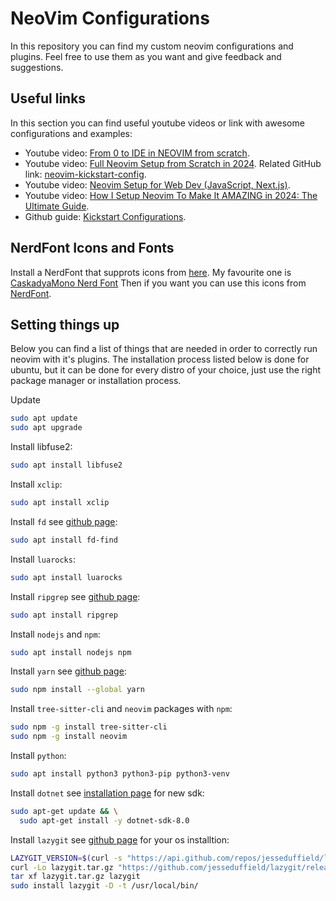 # NeoVim Configurations

In this repository you can find my custom neovim configurations and plugins.
Feel free to use them as you want and give feedback and suggestions.

## Useful links

In this section you can find useful youtube videos or link with awesome configurations and examples:

- Youtube video: [From 0 to IDE in NEOVIM from scratch](https://www.youtube.com/watch?v=zHTeCSVAFNY&t=120s).
- Youtube video: [Full Neovim Setup from Scratch in 2024](https://www.youtube.com/watch?v=KYDG3AHgYEs). Related GitHub link: [neovim-kickstart-config](https://github.com/hendrikmi/neovim-kickstart-config/tree/main).
- Youtube video: [Neovim Setup for Web Dev (JavaScript, Next.js)](https://www.youtube.com/watch?v=G7-qUMKSH_Y).
- Youtube video: [How I Setup Neovim To Make It AMAZING in 2024: The Ultimate Guide](https://www.youtube.com/watch?v=6pAG3BHurdM).
- Github guide: [Kickstart Configurations](https://github.com/nvim-lua/kickstart.nvim/blob/master/init.lua).

## NerdFont Icons and Fonts

Install a NerdFont that supprots icons from [here](https://www.nerdfonts.com/font-downloads). My favourite one is [CaskadyaMono Nerd Font](https://github.com/ryanoasis/nerd-fonts/releases/download/v3.3.0/CascadiaMono.zip)
Then if you want you can use this icons from [NerdFont](https://www.nerdfonts.com/cheat-sheet).

## Setting things up

Below you can find a list of things that are needed in order to correctly run neovim with it's plugins.
The installation process listed below is done for ubuntu, but it can be done for every distro of your choice, just use the right package manager or installation process.

Update

```bash
sudo apt update
sudo apt upgrade
```

Install libfuse2:

```bash
sudo apt install libfuse2
```

Install `xclip`:

```bash
sudo apt install xclip
```

Install `fd` see [github page](https://github.com/sharkdp/fd):

```bash
sudo apt install fd-find
```

Install `luarocks`:

```bash
sudo apt install luarocks
```

Install `ripgrep` see [github page](https://github.com/BurntSushi/ripgrep?tab=readme-ov-file#installation):

```bash
sudo apt install ripgrep
```

Install `nodejs` and `npm`:

```bash
sudo apt install nodejs npm
```

Install `yarn` see [github page](https://classic.yarnpkg.com/en/docs/install#windows-stable):

```bash
sudo npm install --global yarn
```

Install `tree-sitter-cli` and `neovim` packages with `npm`:

```bash
sudo npm -g install tree-sitter-cli
sudo npm -g install neovim
```

Install `python`:

```bash
sudo apt install python3 python3-pip python3-venv
```

Install `dotnet` see [installation page](https://learn.microsoft.com/en-us/dotnet/core/install/linux) for new sdk:

```bash
sudo apt-get update && \
  sudo apt-get install -y dotnet-sdk-8.0
```

Install `lazygit` see [github page](https://github.com/jesseduffield/lazygit?tab=readme-ov-file) for your os installtion:

```bash
LAZYGIT_VERSION=$(curl -s "https://api.github.com/repos/jesseduffield/lazygit/releases/latest" | \grep -Po '"tag_name": *"v\K[^"]*')
curl -Lo lazygit.tar.gz "https://github.com/jesseduffield/lazygit/releases/download/v${LAZYGIT_VERSION}/lazygit_${LAZYGIT_VERSION}_Linux_x86_64.tar.gz"
tar xf lazygit.tar.gz lazygit
sudo install lazygit -D -t /usr/local/bin/
```
